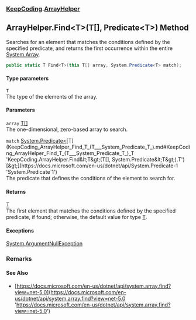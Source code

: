 ### [KeepCoding](KeepCoding.md 'KeepCoding').[ArrayHelper](KeepCoding_ArrayHelper.md 'KeepCoding.ArrayHelper')
## ArrayHelper.Find&lt;T&gt;(T[], Predicate&lt;T&gt;) Method
Searches for an element that matches the conditions defined by the specified predicate, and returns the first occurrence within the entire [System.Array](https://docs.microsoft.com/en-us/dotnet/api/System.Array 'System.Array').  
```csharp
public static T Find<T>(this T[] array, System.Predicate<T> match);
```
#### Type parameters
<a name='KeepCoding_ArrayHelper_Find_T_(T___System_Predicate_T_)_T'></a>
`T`  
The type of the elements of the array.
  
#### Parameters
<a name='KeepCoding_ArrayHelper_Find_T_(T___System_Predicate_T_)_array'></a>
`array` [T](KeepCoding_ArrayHelper_Find_T_(T___System_Predicate_T_).md#KeepCoding_ArrayHelper_Find_T_(T___System_Predicate_T_)_T 'KeepCoding.ArrayHelper.Find&lt;T&gt;(T[], System.Predicate&lt;T&gt;).T')[[]](https://docs.microsoft.com/en-us/dotnet/api/System.Array 'System.Array')  
The one-dimensional, zero-based array to search.
  
<a name='KeepCoding_ArrayHelper_Find_T_(T___System_Predicate_T_)_match'></a>
`match` [System.Predicate&lt;](https://docs.microsoft.com/en-us/dotnet/api/System.Predicate-1 'System.Predicate`1')[T](KeepCoding_ArrayHelper_Find_T_(T___System_Predicate_T_).md#KeepCoding_ArrayHelper_Find_T_(T___System_Predicate_T_)_T 'KeepCoding.ArrayHelper.Find&lt;T&gt;(T[], System.Predicate&lt;T&gt;).T')[&gt;](https://docs.microsoft.com/en-us/dotnet/api/System.Predicate-1 'System.Predicate`1')  
The predicate that defines the conditions of the element to search for.
  
#### Returns
[T](KeepCoding_ArrayHelper_Find_T_(T___System_Predicate_T_).md#KeepCoding_ArrayHelper_Find_T_(T___System_Predicate_T_)_T 'KeepCoding.ArrayHelper.Find&lt;T&gt;(T[], System.Predicate&lt;T&gt;).T')  
The first element that matches the conditions defined by the specified predicate, if found; otherwise, the default value for type [T](KeepCoding_ArrayHelper_Find_T_(T___System_Predicate_T_).md#KeepCoding_ArrayHelper_Find_T_(T___System_Predicate_T_)_T 'KeepCoding.ArrayHelper.Find&lt;T&gt;(T[], System.Predicate&lt;T&gt;).T').
#### Exceptions
[System.ArgumentNullException](https://docs.microsoft.com/en-us/dotnet/api/System.ArgumentNullException 'System.ArgumentNullException')  
### Remarks
#### See Also
- [https://docs.microsoft.com/en-us/dotnet/api/system.array.find?view=net-5.0](https://docs.microsoft.com/en-us/dotnet/api/system.array.find?view=net-5.0 'https://docs.microsoft.com/en-us/dotnet/api/system.array.find?view=net-5.0')
